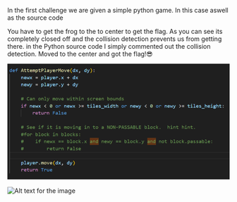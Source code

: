 In the first challenge we are given a simple python game.  In this case aswell as the source code



You have to get the frog to the to center to get the flag. As you can see its completely closed off and the collision detection prevents us from getting there. 
in the Python source code I simply commented out the collision detection. Moved to the center and got the flag!😎

![Alt text for the image](./img/flare2.png)

![Alt text for the image](flare3.png)
